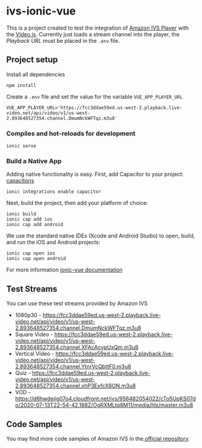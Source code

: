 # ivs-ionic-vue

This is a project created to test the integration of [Amazon IVS Player](https://docs.aws.amazon.com/ivs/latest/userguide/player.html) with the [Video.js](https://videojs.com/). Currently just loads a stream channel into the player, the _Playback URL_ must be placed in the `.env` file.

## Project setup

Install all dependencies

```
npm install
```

Create a `.env` file and set the value for the variable `VUE_APP_PLAYER_URL`

```
VUE_APP_PLAYER_URL='https://fcc3ddae59ed.us-west-2.playback.live-video.net/api/video/v1/us-west-2.893648527354.channel.DmumNckWFTqz.m3u8'
```

### Compiles and hot-reloads for development

```
ionic serve
```


### Build a Native App

Adding native functionality is easy. First, add Capacitor to your project: [capacitorjs](https://capacitorjs.com/)
```
ionic integrations enable capacitor
```
Next, build the project, then add your platform of choice:
```
ionic build
ionic cap add ios
ionic cap add android
```

We use the standard native IDEs (Xcode and Android Studio) to open, build, and run the iOS and Android projects:
```
ionic cap open ios
ionic cap open android
```

For more information
[ionic-vue documentation](https://ionicframework.com/docs/vue/quickstart#build-a-native-app)



## Test Streams

You can use these test streams provided by Amazon IVS

- 1080p30 - https://fcc3ddae59ed.us-west-2.playback.live-video.net/api/video/v1/us-west-2.893648527354.channel.DmumNckWFTqz.m3u8
- Square Video - https://fcc3ddae59ed.us-west-2.playback.live-video.net/api/video/v1/us-west-2.893648527354.channel.XFAcAcypUxQm.m3u8
- Vertical Video - https://fcc3ddae59ed.us-west-2.playback.live-video.net/api/video/v1/us-west-2.893648527354.channel.YtnrVcQbttF0.m3u8
- Quiz - https://fcc3ddae59ed.us-west-2.playback.live-video.net/api/video/v1/us-west-2.893648527354.channel.xhP3ExfcX8ON.m3u8
- VOD - https://d6hwdeiig07o4.cloudfront.net/ivs/956482054022/cTo5UpKS07do/2020-07-13T22-54-42.188Z/OgRXMLtq8M11/media/hls/master.m3u8

## Code Samples

You may find more code samples of Amazon IVS in the[ official repository](https://github.com/aws-samples/amazon-ivs-player-web-sample).
